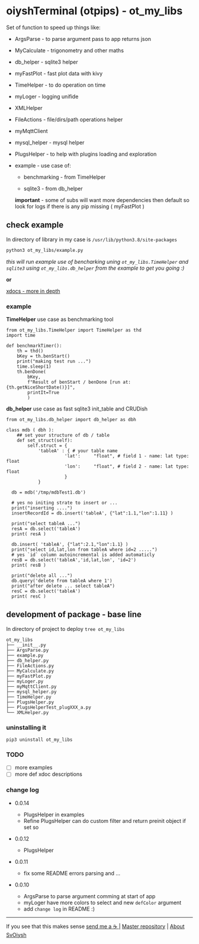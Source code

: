 # oiyshTerminal (otpips) -  ot_my_libs

  Set of function to speed up things like:

* ArgsParse - to parse argument pass to app returns json

* MyCalculate - trigonometry and other maths

* db_helper - sqlite3 helper

* myFastPlot - fast plot data with kivy

* TimeHelper - to do operation on time

* myLoger - logging unifide

* XMLHelper

* FileActions - file/dirs/path operations helper

* myMqttClient

* mysql_helper - mysql helper

* PlugsHelper - to help with plugins loading and exploration

* example - use case of:

  * benchmarking - from TimeHelper

  * sqlite3 - from db_helper

  **important** - some of subs will want more dependencies then default so look for logs if there is any pip missing ( myFastPlot )


## check example

  In directory of library in my case is `/usr/lib/python3.8/site-packages`

```bash
python3 ot_my_libs/example.py
```

  *this will run example use of bencharking uning `ot_my_libs.TimeHelper` and `sqlite3` using `ot_my_libs.db_helper` from the example to get you going :)*

  **or**

  [xdocs - more in depth](https://github.com/yOyOeK1/oiyshTerminal/tree/main/OTPIPS/ot_my_libs/README_xdoc.md)

### example

  **TimeHelper** use case as benchmarking tool

```python3
from ot_my_libs.TimeHelper import TimeHelper as thd
import time

def benchmarkTimer():
    th = thd()
    bKey = th.benStart()
    print("making test run ...")
    time.sleep(1)
    th.benDone(
        bKey,
        f"Result of benStart / benDone [run at:{th.getNiceShortDate()}]",
        printIt=True
        )
```

  **db_helper** use case as fast sqlite3 init_table and CRUDish

```python3
from ot_my_libs.db_helper import db_helper as dbh

class mdb ( dbh ):
    ## set your structure of db / table
    def set_struct(self):
        self.struct = {
            'tableA' : { # your table name
                      'lat':     "float", # field 1 - name: lat type: float
                      'lon':     "float", # field 2 - name: lat type: float
                      }
            }

  db = mdb('/tmp/mdbTest1.db')

  # yes no initing strate to insert or ...
  print("inserting ....")
  insertRecordId = db.insert('tableA', {"lat":1.1,"lon":1.11} )

  print("select tableA ...")
  resA = db.select('tableA')
  print( resA )

  db.insert( 'tableA', {"lat":2.1,"lon":1.1} )
  print("select id,lat,lon from tableA where id=2 .....")
  # yes `id` column autoincremental is added automaticly
  resB = db.select('tableA','id,lat,lon', 'id=2')
  print( resB )

  print("delete all ...")
  db.query('delete from tableA where 1')
  print("after delete ... select tableA")
  resC = db.select('tableA')
  print( resC )
```

## development of package - base line

  In directory of project to deploy `tree ot_my_libs`

```shell
ot_my_libs
├── __init__.py
├── ArgsParse.py
├── example.py
├── db_helper.py
├── FileActions.py
├── MyCalculate.py
├── myFastPlot.py
├── myLoger.py
├── myMqttClient.py
├── mysql_helper.py
├── TimeHelper.py
├── PlugsHelper.py
├── PlugsHelperTest_plugXXX_a.py
└── XMLHelper.py
```

### uninstalling it

```shell
pip3 uninstall ot_my_libs
```

### TODO

- [ ] more examples
- [ ] more def xdoc descriptions

### change log

* 0.0.14
  - PlugsHelper in examples
  - Refine PlugsHelper can do custom filter and return preinit object if set so

* 0.0.12

  - PlugsHelper

* 0.0.11

  - fix some README errors parsing and ...

* 0.0.10

  - ArgsParse to parse argument comming at start of app
  - myLoger have more colors to select and new `defColor` argument
  - add `change log` in README :)

---

If you see that this makes sense [ send me a ☕ ](https://ko-fi.com/B0B0DFYGS) | [Master repository](https://github.com/yOyOeK1/oiyshTerminal) | [About SvOiysh](https://www.youtube.com/@svoiysh)
